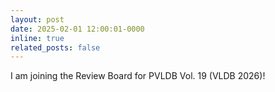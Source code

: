 ```yaml
---
layout: post
date: 2025-02-01 12:00:01-0000
inline: true
related_posts: false
---
```


I am joining the Review Board for PVLDB Vol. 19 (VLDB 2026)!
